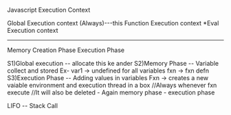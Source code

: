 Javascript Execution Context

Global Execution context (Always)---this 
Function Execution context
*Eval Execution context

------------

Memory Creation Phase
Execution Phase

S1)Global execution  -- allocate this ke ander
S2)Memory Phase -- Variable collect and stored 
    Ex- var1 -> undefined for all variables
        fxn -> fxn defn
S3)Execution Phase -- Adding values in variables
    Fxn -> creates a new vaiable environment and execution thread
        in a box //Always whenever fxn execute
        //It will also be deleted
        - Again memory phase
        - execution phase

LIFO -- Stack Call